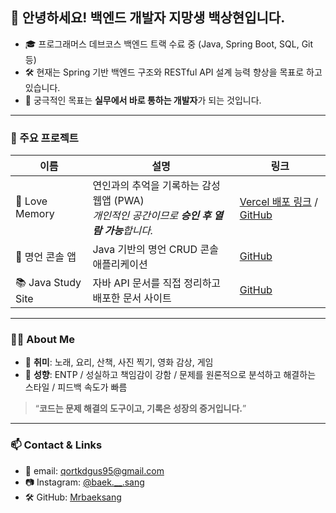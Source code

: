 
## 👋 안녕하세요! 백엔드 개발자 지망생 **백상현**입니다.

- 🎓 프로그래머스 데브코스 백엔드 트랙 수료 중 (Java, Spring Boot, SQL, Git 등)
- 🛠️ 현재는 Spring 기반 백엔드 구조와 RESTful API 설계 능력 향상을 목표로 하고 있습니다.
- 🎯 궁극적인 목표는 **실무에서 바로 통하는 개발자**가 되는 것입니다.

---

### 💼 주요 프로젝트

| 이름 | 설명 | 링크 |
|------|------|------|
| 💖 Love Memory | 연인과의 추억을 기록하는 감성 웹앱 (PWA) <br> _개인적인 공간이므로 **승인 후 열람 가능**합니다._ | [Vercel 배포 링크](https://love-memory-page.vercel.app) / [GitHub](https://github.com/Mrbaeksang/love-memory-page) |
| 📝 명언 콘솔 앱 | Java 기반의 명언 CRUD 콘솔 애플리케이션 | [GitHub](https://github.com/Mrbaeksang/p-14009-mission-1) |
| 📚 Java Study Site | 자바 API 문서를 직접 정리하고 배포한 문서 사이트 | [GitHub](https://github.com/Mrbaeksang/java-study-site) |

---

### 🧑‍💻 About Me

- 🎵 **취미**: 노래, 요리, 산책, 사진 찍기, 영화 감상, 게임
- 🧠 **성향**: ENTP / 성실하고 책임감이 강함 / 문제를 원론적으로 분석하고 해결하는 스타일 / 피드백 속도가 빠름


> “**코드는 문제 해결의 도구이고, 기록은 성장의 증거입니다.**”

---

### 📫 Contact & Links

- 💌 email: qortkdgus95@gmail.com
- 📷 Instagram: [@baek.__.sang](https://www.instagram.com/baek.__.sang/)
- 🛠 GitHub: [Mrbaeksang](https://github.com/Mrbaeksang)
